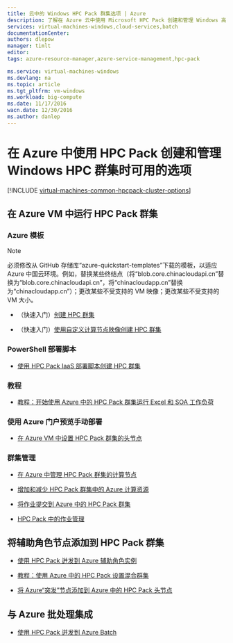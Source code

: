 ```yaml
---
title: 云中的 Windows HPC Pack 群集选项 | Azure
description: 了解在 Azure 云中使用 Microsoft HPC Pack 创建和管理 Windows 高性能计算 (HPC) 群集时可用的选项
services: virtual-machines-windows,cloud-services,batch
documentationCenter: 
authors: dlepow
manager: timlt
editor: 
tags: azure-resource-manager,azure-service-management,hpc-pack

ms.service: virtual-machines-windows
ms.devlang: na
ms.topic: article
ms.tgt_pltfrm: vm-windows
ms.workload: big-compute
ms.date: 11/17/2016
wacn.date: 12/30/2016
ms.author: danlep
---
```


# 在 Azure 中使用 HPC Pack 创建和管理 Windows HPC 群集时可用的选项

[!INCLUDE [virtual-machines-common-hpcpack-cluster-options](../../includes/virtual-machines-common-hpcpack-cluster-options.md)]

## 在 Azure VM 中运行 HPC Pack 群集

### Azure 模板

>[!NOTE]
> 必须修改从 GitHub 存储库“azure-quickstart-templates”下载的模板，以适应 Azure 中国云环境。例如，替换某些终结点（将“blob.core.chinacloudapi.cn”替换为“blob.core.chinacloudapi.cn”，将“chinacloudapp.cn”替换为“chinacloudapp.cn”）；更改某些不受支持的 VM 映像；更改某些不受支持的 VM 大小。

* （快速入门）[创建 HPC 群集](https://github.com/Azure/azure-quickstart-templates/tree/master/create-hpc-cluster)

* （快速入门）[使用自定义计算节点映像创建 HPC 群集](https://github.com/Azure/azure-quickstart-templates/tree/master/create-hpc-cluster-custom-image)

### PowerShell 部署脚本

* [使用 HPC Pack IaaS 部署脚本创建 HPC 群集](./virtual-machines-windows-classic-hpcpack-cluster-powershell-script.md)

### 教程

* [教程：开始使用 Azure 中的 HPC Pack 群集运行 Excel 和 SOA 工作负荷](./virtual-machines-windows-excel-cluster-hpcpack.md)

### 使用 Azure 门户预览手动部署

* [在 Azure VM 中设置 HPC Pack 群集的头节点](./virtual-machines-windows-hpcpack-cluster-headnode.md)

### 群集管理

* [在 Azure 中管理 HPC Pack 群集的计算节点](./virtual-machines-windows-classic-hpcpack-cluster-node-manage.md)

* [增加和减少 HPC Pack 群集中的 Azure 计算资源](./virtual-machines-windows-classic-hpcpack-cluster-node-autogrowshrink.md)

* [将作业提交到 Azure 中的 HPC Pack 群集](./virtual-machines-windows-hpcpack-cluster-submit-jobs.md)

* [HPC Pack 中的作业管理](https://technet.microsoft.com/zh-cn/library/jj899585.aspx)

## 将辅助角色节点添加到 HPC Pack 群集

* [使用 HPC Pack 迸发到 Azure 辅助角色实例](https://technet.microsoft.com/zh-cn/library/gg481749.aspx)

* [教程：使用 Azure 中的 HPC Pack 设置混合群集](../cloud-services/cloud-services-setup-hybrid-hpcpack-cluster.md)

* [将 Azure“突发”节点添加到 Azure 中的 HPC Pack 头节点](./virtual-machines-windows-classic-hpcpack-cluster-node-burst.md)

## 与 Azure 批处理集成 

* [使用 HPC Pack 迸发到 Azure Batch](https://technet.microsoft.com/zh-cn/library/mt612877.aspx)

<!---HONumber=Mooncake_1121_2016-->
